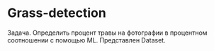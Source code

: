 # Grass-detection
Задача. Определить процент травы на фотографии в процентном соотношении с помощью ML. Представлен Dataset.
